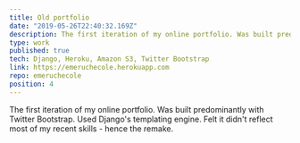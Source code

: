 ```yaml
---
title: Old portfolio
date: "2019-05-26T22:40:32.169Z"
description: The first iteration of my online portfolio. Was built predominantly with Twitter Bootstrap. Used Django's templating engine. Felt it didn't reflect most of my recent skills - hence the remake.
type: work
published: true
tech: Django, Heroku, Amazon S3, Twitter Bootstrap
link: https://emeruchecole.herokuapp.com
repo: emeruchecole
position: 4
---
```


The first iteration of my online portfolio. Was built predominantly with Twitter Bootstrap. Used Django's templating engine. Felt it didn't reflect most of my recent skills - hence the remake.
